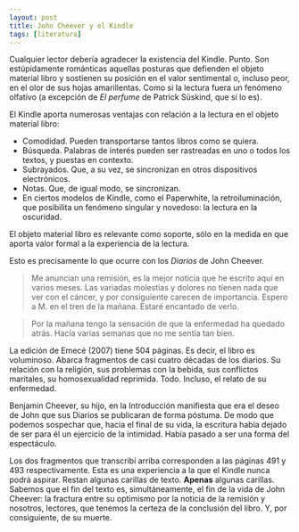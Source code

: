 ```yaml
---
layout: post
title: John Cheever y el Kindle
tags: [literatura]
---
```


Cualquier lector debería agradecer la existencia del Kindle. Punto. Son estúpidamente románticas aquellas posturas que defienden el objeto material libro y sostienen su posición en el valor sentimental o, incluso peor, en el olor de sus hojas amarillentas. Como si la lectura fuera un fenómeno olfativo (a excepción de _El perfume_ de Patrick Süskind, que sí lo es).

El Kindle aporta numerosas ventajas con relación a la lectura en el objeto material libro:

* Comodidad. Pueden transportarse tantos libros como se quiera.
* Búsqueda. Palabras de interés pueden ser rastreadas en uno o todos los textos, y puestas en contexto.
* Subrayados. Que, a su vez, se sincronizan en otros dispositivos electrónicos.
* Notas. Que, de igual modo, se sincronizan.
* En ciertos modelos de Kindle, como el Paperwhite, la retroiluminación, que posibilita un fenómeno singular y novedoso: la lectura en la oscuridad.

El objeto material libro es relevante como soporte, sólo en la medida en que aporta valor formal a la experiencia de la lectura.

Esto es precisamente lo que ocurre con los _Diarios_ de John Cheever.

> Me anuncian una remisión, es la mejor noticia que he escrito aquí en varios meses. Las variadas molestias y dolores no tienen nada que ver con el cáncer, y por consiguiente carecen de importancia. Espero a M. en el tren de la mañana. Estaré encantado de verlo.  

> Por la mañana tengo la sensación de que la enfermedad ha quedado atrás. Hacía varias semanas que no me sentía tan bien.  

La edición de Emecé (2007) tiene 504 páginas. Es decir, el libro es voluminoso. Abarca fragmentos de casi cuatro décadas de los diarios. Su relación con la religión, sus problemas con la bebida, sus conflictos maritales, su homosexualidad reprimida. Todo. Incluso, el relato de su enfermedad.

Benjamin Cheever, su hijo, en la Introducción manifiesta que era el deseo de John que sus Diarios se publicaran de forma póstuma. De modo que podemos sospechar que, hacia el final de su vida, la escritura había dejado de ser para él un ejercicio de la intimidad. Había pasado a ser una forma del espectáculo.

Los dos fragmentos que transcribí arriba corresponden a las páginas 491 y 493 respectivamente. Esta es una experiencia a la que el Kindle nunca podrá aspirar. Restan algunas carillas de texto. **Apenas** algunas carillas. Sabemos que el fin del texto es, simultáneamente, el fin de la vida de John Cheever: la fractura entre su optimismo por la noticia de la remisión y nosotros, lectores, que tenemos la certeza de la conclusión del libro. Y, por consiguiente, de su muerte.
